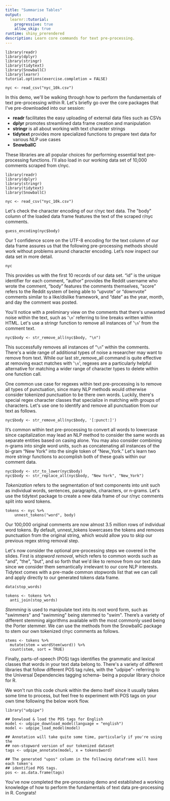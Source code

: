 ```yaml
---
title: "Summarise Tables"
output: 
  learnr::tutorial:
    progressive: true
    allow_skip: true
runtime: shiny_prerendered
description: Learn core commands for text pre-processing.
---
```


```{r setup, include=FALSE}
library(readr)
library(dplyr)
library(stringr)
library(tidytext)
library(SnowballC)
library(learnr)
tutorial.options(exercise.completion = FALSE)

nyc <- read_csv("nyc_10k.csv")
```

In this demo, we'll be walking through how to perform the fundamentals of text 
pre-processing within R. Let's briefly go over the core packages that I've pre-downloaded 
into our session:
* **readr** facilitates the easy uploading of external data files such as CSVs
* **dplyr** promotes streamlined data frame creation and manipulation
* **stringr** is all about working with text character strings
* **tidytext** provides more specialized functions to prepare text data for various NLP use cases
* **SnowballC**

These libraries are all popular choices for performing essential text pre-processing
functions. I'll also load in our working data set of 10,000 comments scraped from
r/nyc.

```{r, eval=FALSE}
library(readr)
library(dplyr)
library(stringr)
library(tidytext)
library(SnowballC)

nyc <- read_csv("nyc_10k.csv")
```

Let's check the character encoding of our r/nyc text data. The "body" column of the
loaded data frame features the text of the scraped r/nyc comments. 

``` {r encoding, exercise = TRUE, exercise.setup="setup"}
guess_encoding(nyc$body)
```

Our 1 confidence score on the UTF-8 encoding for the text column of our data frame 
assures us that the following pre-processing methods should work without 
problems around character encoding. Let’s now inspect our data set in more detail.

```{r data}
nyc 
```

This provides us with the first 10 records of our data set. “id” is the unique 
identifier for each comment, “author” provides the Reddit username who wrote the 
comment, “body” features the comments themselves, “score” refers to the 
Reddit system of being able to “upvote” or “downvote” comments similar to a 
like/dislike framework, and “date” as the year, month, and day the comment was 
posted. 

You'll notice with a preliminary view on the comments that there's unwanted noise
within the text, such as '`\n`' referring to line breaks written within HTML. Let's
use a stringr function to remove all instances of '`\n`' from the comment text. 

```{r remove, exercise = TRUE, exercise.setup="setup"}
nyc$body <- str_remove_all(nyc$body, "\n")
```
This successfully removes all instances of “`\n`” within the comments. There's a 
wide range of additional types of noise a researcher may want to remove from text. 
While our last str_remove_all command is quite effective at removing exact matches
with '`\n`', regexes are a particularly helpful alternative for matching a wider range
of character types to delete within one function call. 

One common use case for regexes within text pre-processing is to remove all types 
of punctuation, since many NLP methods would otherwise consider tokenized punctuation
to be there own words. Luckily, there's special regex character classes that specialize
in matching with groups of characters. Let's use one to identify and remove all 
punctuation from our text as follows. 

```{r regex, exercise = TRUE, exercise.setup="remove"}
nyc$body <- str_remove_all(nyc$body, '[:punct:]')
```

It’s common within text pre-processing to convert all words to lowercase since 
capitalization may lead an NLP method to consider the same words as separate 
entities based on casing alone. You may also consider combining n-grams into 
single word units, such as concatenating all instances of the bi-gram “New York” 
into the single token of “New_York.” Let's learn two more stringr functions to 
accomplish both of these goals within our comment data. 

```{r lowerreplace, exercise = TRUE, exercise.setup="regex"}
nyc$body <- str_to_lower(nyc$body)
nyc$body <- str_replace_all(nyc$body, "New York", "New_York")
```

*Tokenization* refers to the segmentation of text components into unit such as 
individual words, sentences, paragraphs, characters, or n-grams. Let's use
the tidytext package to create a new data frame of our r/nyc comments split
into word tokens. 

```{r unnest, exercise = TRUE, exercise.setup="lowerreplace"}
tokens <- nyc %>%
    unnest_tokens("word", body)
```
Our 100,000 original comments are now almost 3.5 million rows of individual word 
tokens. By default, unnest_tokens lowercases the tokens and removes punctuation 
from the original string, which would allow you to skip our previous regex string
removal step.

Let's now consider the optional pre-processing steps we covered in the slides. 
First is *stopword removal*, which refers to common words such as "and", "the", 
"but", and so forth that we'd like to remove from our text data since we consider
them semantically irrelevant to our core NLP interests. Tidytext comes with a 
pre-made common stopwords list that we can call and apply directly to our generated
tokens data frame. 

```{r stopwords, exercise = TRUE, exercise.setup="unnest"}
data(stop_words)
    
tokens <- tokens %>%
  anti_join(stop_words)    
```

*Stemming* is used to manipulate text into its root word form, such as "swimmers"
and "swimming" being stemmed to "swim". There’s a variety of different stemming 
algorithms available with the most commonly used being the Porter stemmer. We can
use the methods from the SnowballC package to stem our own tokenized r/nyc comments 
as follows. 

```{r stemming, exercise = TRUE, exercise.setup="unnest"}
stems <- tokens %>%
  mutate(stem = wordStem(word)) %>%
  count(stem, sort = TRUE)
```

Finally, parts-of-speech (POS) tags identifies the grammatic and lexical classes 
that words in your text data belong to. There's a variety of different libraries 
that follow different POS tag rules, with the "udpipe"- referring to the Universal
Dependencies tagging schema- being a popular library choice for R. 

We won't run this code chunk within the demo itself since it usually takes some
time to process, but feel free to experiment with POS tags on your own time 
following the below work flow. 

```{r partsofspeech, eval=FALSE}
library("udpipe")

## Donwload & load the POS tags for English
model <- udpipe_download_model(language = "english")
model <- udpipe_load_model(model)

## Annotation will take quite some time, particularly if you're using the 
## non-stopword version of our tokenized dataset 
tags <- udpipe_annotate(model, x = tokens$word)

## The generated "upos" column in the following dataframe will have each token's 
## identified POS tags.
pos <- as.data.frame(tags)
```

You've now completed the pre-processing demo and established a working knowledge
of how to perform the fundamentals of text data pre-processing in R. Congrats!
